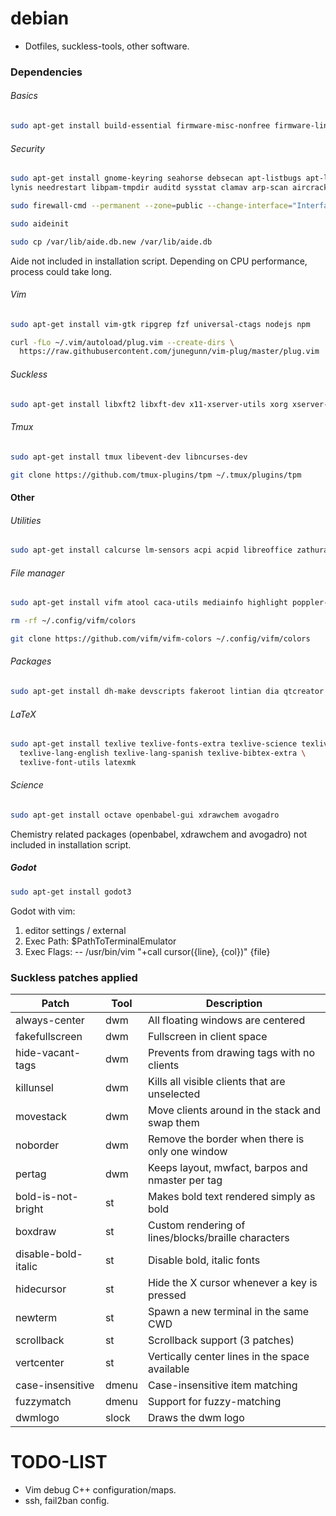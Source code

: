 # debian
- Dotfiles, suckless-tools, other software.


### Dependencies

###### Basics

```bash
sudo apt-get install build-essential firmware-misc-nonfree firmware-linux-nonfree cmake clangd python3-dev default-jdk mono-complete manpages-dev git curl net-tools rxvt-unicode nextcloud-desktop
```

###### Security

```bash
sudo apt-get install gnome-keyring seahorse debsecan apt-listbugs apt-listchanges resolvconf firewalld firewall-config fail2ban aide exim4 watchdog nmap macchanger openvpn mat2 debsums
lynis needrestart libpam-tmpdir auditd sysstat clamav arp-scan aircrack-ng hydra
```
```bash
sudo firewall-cmd --permanent --zone=public --change-interface="Interface"
```
```bash
sudo aideinit
```
```bash
sudo cp /var/lib/aide.db.new /var/lib/aide.db
```
Aide not included in installation script. Depending on CPU performance, process could take long.

###### Vim

```bash
sudo apt-get install vim-gtk ripgrep fzf universal-ctags nodejs npm
```
```bash
curl -fLo ~/.vim/autoload/plug.vim --create-dirs \
  https://raw.githubusercontent.com/junegunn/vim-plug/master/plug.vim
```

###### Suckless

```bash
sudo apt-get install libxft2 libxft-dev x11-xserver-utils xorg xserver-xorg-dev libxinerama-dev libxrandr-dev xclip
```

###### Tmux

```bash
sudo apt-get install tmux libevent-dev libncurses-dev
```
```bash
git clone https://github.com/tmux-plugins/tpm ~/.tmux/plugins/tpm
```

#### Other

###### Utilities

```bash
sudo apt-get install calcurse lm-sensors acpi acpid libreoffice zathura mutt firefox-esr feh pulseaudio alsa-utils vlc audacity figlet scrot
```

###### File manager

```bash
sudo apt-get install vifm atool caca-utils mediainfo highlight poppler-utils w3m w3m-img imagemagick
```
```bash
rm -rf ~/.config/vifm/colors
```
```bash
git clone https://github.com/vifm/vifm-colors ~/.config/vifm/colors
```

###### Packages

```bash
sudo apt-get install dh-make devscripts fakeroot lintian dia qtcreator libboost-all-dev
```

###### LaTeX

```bash
sudo apt-get install texlive texlive-fonts-extra texlive-science texlive-pictures texlive-latex-extra \
  texlive-lang-english texlive-lang-spanish texlive-bibtex-extra \
  texlive-font-utils latexmk
```

###### Science

```bash
sudo apt-get install octave openbabel-gui xdrawchem avogadro
```
Chemistry related packages (openbabel, xdrawchem and avogadro) not included in installation script.

##### Godot
```bash
sudo apt-get install godot3
```
Godot with vim:
1. editor settings / external
2. Exec Path: $PathToTerminalEmulator
3. Exec Flags: -- /usr/bin/vim "+call cursor({line}, {col})" {file}



### Suckless patches applied
| Patch               | Tool  | Description                                         |
| ------------------- | ----- | --------------------------------------------------- |
| always-center       | dwm   | All floating windows are centered                   |
| fakefullscreen      | dwm   | Fullscreen in client space                          |
| hide-vacant-tags    | dwm   | Prevents from drawing tags with no clients          |
| killunsel           | dwm   | Kills all visible clients that are unselected       |
| movestack           | dwm   | Move clients around in the stack and swap them      |
| noborder            | dwm   | Remove the border when there is only one window     |
| pertag              | dwm   | Keeps layout, mwfact, barpos and nmaster per tag    |
| bold-is-not-bright  | st    | Makes bold text rendered simply as bold             |
| boxdraw             | st    | Custom rendering of lines/blocks/braille characters |
| disable-bold-italic | st    | Disable bold, italic fonts                          |
| hidecursor          | st    | Hide the X cursor whenever a key is pressed         |
| newterm             | st    | Spawn a new terminal in the same CWD                |
| scrollback          | st    | Scrollback support (3 patches)                 |
| vertcenter          | st    | Vertically center lines in the space available      |
| case-insensitive    | dmenu | Case-insensitive item matching                      |
| fuzzymatch          | dmenu | Support for fuzzy-matching                          |
| dwmlogo             | slock | Draws the dwm logo                                  |


# TODO-LIST
- Vim debug C++ configuration/maps.
- ssh, fail2ban config.
